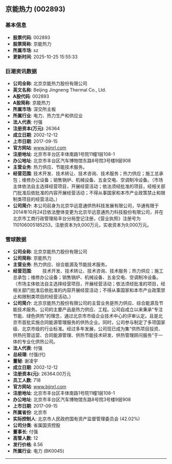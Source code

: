 ## 京能热力 (002893)

### 基本信息

- **股票代码**: 002893
- **股票简称**: 京能热力
- **所属市场**: sz
- **更新时间**: 2025-10-25 15:55:33

### 巨潮资讯数据

- **公司全称**: 北京京能热力股份有限公司
- **英文名称**: Beijing Jingneng Thermal Co., Ltd.
- **A股代码**: 002893
- **A股简称**: 京能热力
- **所属市场**: 深交所主板
- **所属行业**: 电力、热力生产和供应业
- **法人代表**: 付强
- **注册资本(万元)**: 26364
- **成立日期**: 2002-12-12
- **上市日期**: 2017-09-15
- **官方网站**: www.bjjnrl.com
- **注册地址**: 北京市丰台区丰体南路1号院11幢1层108-1
- **办公地址**: 北京市丰台区汽车博物馆东路8号院3号楼9层908
- **主营业务**: 热力供应、节能技术服务。
- **经营范围**: 技术开发、技术转让、技术咨询、技术服务；热力供应；施工总承包；维修办公设备；销售锅炉、机械设备、五金交电、空调制冷设备。（市场主体依法自主选择经营项目，开展经营活动；依法须经批准的项目，经相关部门批准后依批准的内容开展经营活动；不得从事国家和本市产业政策禁止和限制类项目的经营活动。）
- **公司简介**: 本公司前身为北京华远意通供热科技发展有限公司，华通有限于2014年10月24日依法整体变更为北京华远意通热力科技股份有限公司，并在北京市工商行政管理局丰台分局登记注册，《营业执照》注册号为110106005185253，注册资本为9,000万元，实收资本为9,000万元。

### 雪球数据

- **公司全称**: 北京京能热力股份有限公司
- **公司简称**: 京能热力
- **主营业务**: 热力供应、综合能源及节能技术服务。
- **经营范围**: 　　技术开发、技术转让、技术咨询、技术服务；热力供应；施工总承包；维修办公设备；销售锅炉、机械设备、五金交电、空调制冷设备。（市场主体依法自主选择经营项目，开展经营活动；依法须经批准的项目，经相关部门批准后依批准的内容开展经营活动；不得从事国家和本市产业政策禁止和限制类项目的经营活动。）
- **公司简介**: 北京京能热力股份有限公司的主营业务是热力供应、综合能源及节能技术服务。公司的主要产品是热力供应、工程。公司自成立以来秉承“专注节能、绿色供热”的理念，通过北京市市级企业技术中心的评审认定。且是北京市首批实施合同能源管理服务的供热企业。同时，公司参与制定了多项国家级、北京市级的行业标准。经过多年发展，公司现已成为集“供热项目投资、供热托管运营、合同能源管理、供热节能技术研发、供热管理顾问服务”于一体的专业化供热公司。
- **法人代表**: 付强
- **总经理**: 付强(代)
- **董秘**: 谢凌宇
- **成立日期**: 2002-12-12
- **注册资本(元)**: 26364.00万元
- **员工人数**: 718
- **官方网站**: www.bjjnrl.com
- **注册地址**: 北京市丰台区丰体南路1号院11幢1层108-1
- **办公地址**: 北京市丰台区汽车博物馆东路8号院3号楼9层908
- **上市日期**: 2017-09-15
- **所属省份**: 北京市
- **实际控制人**: 北京市人民政府国有资产监督管理委员会 (42.02%)
- **公司分类**: 省属国资控股
- **董事长**: 付强
- **高管人数**: 12
- **发行价格**: 8.56
- **所属行业**: 电力 (BK0045)

---